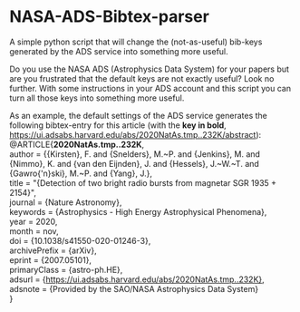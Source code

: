 # NASA-ADS-Bibtex-parser
A simple python script that will change the (not-as-useful) bib-keys generated by the ADS service into something more useful. 

Do you use the NASA ADS (Astrophysics Data System) for your papers but are you frustrated that the default keys are not exactly useful? Look no further. With some instructions in your ADS account and this script you can turn all those keys into something more useful. 

As an example, the default settings of the ADS service generates the following bibtex-entry for this article (with the **key in bold**, https://ui.adsabs.harvard.edu/abs/2020NatAs.tmp..232K/abstract):  
@ARTICLE{**2020NatAs.tmp..232K**,  
       author = {{Kirsten}, F. and {Snelders}, M.~P. and {Jenkins}, M. and {Nimmo}, K. and {van den Eijnden}, J. and {Hessels}, J.~W.~T. and {Gawro{\'n}ski}, M.~P. and {Yang}, J.},  
        title = "{Detection of two bright radio bursts from magnetar SGR 1935 + 2154}",  
      journal = {Nature Astronomy},  
     keywords = {Astrophysics - High Energy Astrophysical Phenomena},  
         year = 2020,  
        month = nov,  
          doi = {10.1038/s41550-020-01246-3},  
archivePrefix = {arXiv},  
       eprint = {2007.05101},  
 primaryClass = {astro-ph.HE},  
       adsurl = {https://ui.adsabs.harvard.edu/abs/2020NatAs.tmp..232K},  
      adsnote = {Provided by the SAO/NASA Astrophysics Data System}  
}  





